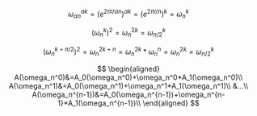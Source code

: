 $$
\omega_{an}^{ak}=(e^{2\pi i/an})^{ak}=(e^{2\pi i/n})^k=\omega_n^k
$$

$$
(\omega_n^k)^2=\omega_n^{2k}=\omega_{n/2}^k
$$

$$
(\omega_n^{k+n/2})^2=\omega_n^{2k+n}=\omega_n^{2k}*\omega_n^n=\omega_n^{2k}=\omega_{n/2}^k
$$

$$
\begin{aligned}
A(\omega_n^0)&=A_0(\omega_n^0)+\omega_n^0*A_1(\omega_n^0)\\
A(\omega_n^1)&=A_0(\omega_n^1)+\omega_n^1*A_1(\omega_n^1)\\
&...\\
A(\omega_n^{n-1})&=A_0(\omega_n^{n-1})+\omega_n^{n-1}*A_1(\omega_n^{n-1})\\
\end{aligned}
$$


